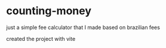 # counting-money
just a simple fee calculator that I made based on brazilian fees

created the project with vite
